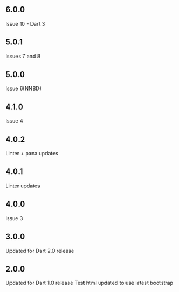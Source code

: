 ## 6.0.0
Issue 10 - Dart 3

## 5.0.1
Issues 7 and 8

## 5.0.0
Issue 6(NNBD)

## 4.1.0
Issue 4

## 4.0.2
Linter + pana updates

## 4.0.1
Linter updates

## 4.0.0
Issue 3

## 3.0.0

Updated for Dart 2.0 release

## 2.0.0

Updated for Dart 1.0 release
Test html updated to use latest bootstrap
